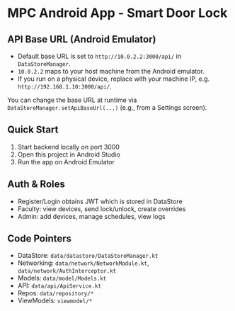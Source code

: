 # MPC Android App - Smart Door Lock

## API Base URL (Android Emulator)

- Default base URL is set to `http://10.0.2.2:3000/api/` in `DataStoreManager`.
- `10.0.2.2` maps to your host machine from the Android emulator.
- If you run on a physical device, replace with your machine IP, e.g. `http://192.168.1.10:3000/api/`.

You can change the base URL at runtime via `DataStoreManager.setApiBaseUrl(...)` (e.g., from a Settings screen).

## Quick Start

1. Start backend locally on port 3000
2. Open this project in Android Studio
3. Run the app on Android Emulator

## Auth & Roles
- Register/Login obtains JWT which is stored in DataStore
- Faculty: view devices, send lock/unlock, create overrides
- Admin: add devices, manage schedules, view logs

## Code Pointers
- DataStore: `data/datastore/DataStoreManager.kt`
- Networking: `data/network/NetworkModule.kt`, `data/network/AuthInterceptor.kt`
- Models: `data/model/Models.kt`
- API: `data/api/ApiService.kt`
- Repos: `data/repository/*`
- ViewModels: `viewmodel/*`
